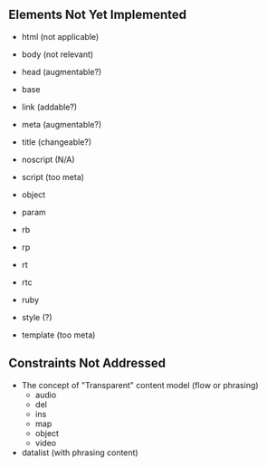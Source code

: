 Elements Not Yet Implemented
----------------------------


* html (not applicable)

* body (not relevant)
* head (augmentable?)

* base
* link (addable?)
* meta (augmentable?)
* title (changeable?)

* noscript (N/A)
* script (too meta)

* object
* param

* rb
* rp
* rt
* rtc
* ruby

* style (?)

* template (too meta)


Constraints Not Addressed
-------------------------

* The concept of "Transparent" content model (flow or phrasing)
  - audio
  - del
  - ins
  - map
  - object
  - video
* datalist (with phrasing content)


